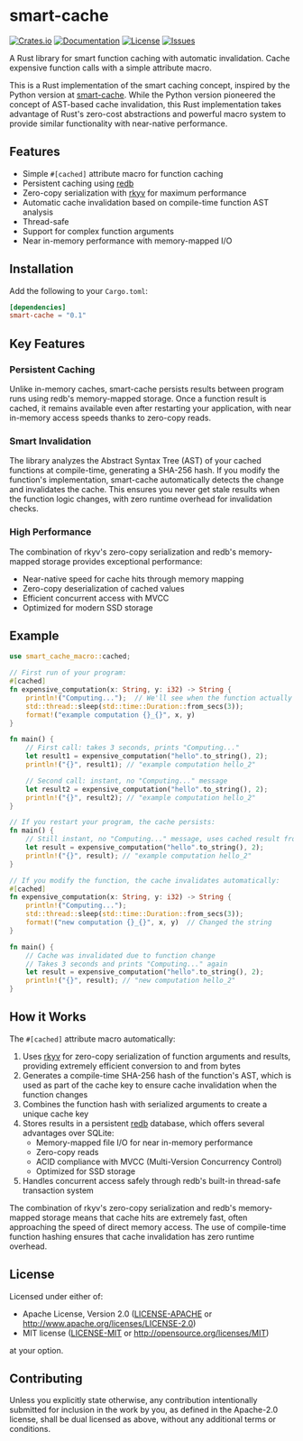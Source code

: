 # smart-cache

[![Crates.io](https://img.shields.io/crates/v/smart-cache.svg)](https://crates.io/crates/smart-cache)
[![Documentation](https://docs.rs/smart-cache/badge.svg)](https://docs.rs/smart-cache)
[![License](https://img.shields.io/badge/license-MIT%2FApache--2.0-blue.svg)](README.md)
[![Issues](https://img.shields.io/github/issues/andrewgazelka/smart-cache)](https://github.com/andrewgazelka/smart-cache/issues)

A Rust library for smart function caching with automatic invalidation. Cache expensive function calls with a simple attribute macro.

This is a Rust implementation of the smart caching concept, inspired by the Python version at [smart-cache](https://github.com/andrewgazelka/smart-cache). While the Python version pioneered the concept of AST-based cache invalidation, this Rust implementation takes advantage of Rust's zero-cost abstractions and powerful macro system to provide similar functionality with near-native performance.

## Features

- Simple `#[cached]` attribute macro for function caching
- Persistent caching using [redb](https://github.com/cberner/redb)
- Zero-copy serialization with [rkyv](https://github.com/rkyv/rkyv) for maximum performance
- Automatic cache invalidation based on compile-time function AST analysis
- Thread-safe
- Support for complex function arguments
- Near in-memory performance with memory-mapped I/O

## Installation

Add the following to your `Cargo.toml`:

```toml
[dependencies]
smart-cache = "0.1"
```

## Key Features

### Persistent Caching
Unlike in-memory caches, smart-cache persists results between program runs using redb's memory-mapped storage. Once a function result is cached, it remains available even after restarting your application, with near in-memory access speeds thanks to zero-copy reads.

### Smart Invalidation
The library analyzes the Abstract Syntax Tree (AST) of your cached functions at compile-time, generating a SHA-256 hash. If you modify the function's implementation, smart-cache automatically detects the change and invalidates the cache. This ensures you never get stale results when the function logic changes, with zero runtime overhead for invalidation checks.

### High Performance
The combination of rkyv's zero-copy serialization and redb's memory-mapped storage provides exceptional performance:
- Near-native speed for cache hits through memory mapping
- Zero-copy deserialization of cached values
- Efficient concurrent access with MVCC
- Optimized for modern SSD storage

## Example

```rust
use smart_cache_macro::cached;

// First run of your program:
#[cached]
fn expensive_computation(x: String, y: i32) -> String {
    println!("Computing...");  // We'll see when the function actually runs
    std::thread::sleep(std::time::Duration::from_secs(3));
    format!("example computation {}_{}", x, y)
}

fn main() {
    // First call: takes 3 seconds, prints "Computing..."
    let result1 = expensive_computation("hello".to_string(), 2);
    println!("{}", result1); // "example computation hello_2"

    // Second call: instant, no "Computing..." message
    let result2 = expensive_computation("hello".to_string(), 2);
    println!("{}", result2); // "example computation hello_2"
}

// If you restart your program, the cache persists:
fn main() {
    // Still instant, no "Computing..." message, uses cached result from previous run
    let result = expensive_computation("hello".to_string(), 2);
    println!("{}", result); // "example computation hello_2"
}

// If you modify the function, the cache invalidates automatically:
#[cached]
fn expensive_computation(x: String, y: i32) -> String {
    println!("Computing...");
    std::thread::sleep(std::time::Duration::from_secs(3));
    format!("new computation {}_{}", x, y)  // Changed the string
}

fn main() {
    // Cache was invalidated due to function change
    // Takes 3 seconds and prints "Computing..." again
    let result = expensive_computation("hello".to_string(), 2);
    println!("{}", result); // "new computation hello_2"
}
```

## How it Works

The `#[cached]` attribute macro automatically:
1. Uses [rkyv](https://github.com/rkyv/rkyv) for zero-copy serialization of function arguments and results, providing extremely efficient conversion to and from bytes
2. Generates a compile-time SHA-256 hash of the function's AST, which is used as part of the cache key to ensure cache invalidation when the function changes
3. Combines the function hash with serialized arguments to create a unique cache key
4. Stores results in a persistent [redb](https://github.com/cberner/redb) database, which offers several advantages over SQLite:
   - Memory-mapped file I/O for near in-memory performance
   - Zero-copy reads
   - ACID compliance with MVCC (Multi-Version Concurrency Control)
   - Optimized for SSD storage
5. Handles concurrent access safely through redb's built-in thread-safe transaction system

The combination of rkyv's zero-copy serialization and redb's memory-mapped storage means that cache hits are extremely fast, often approaching the speed of direct memory access. The use of compile-time function hashing ensures that cache invalidation has zero runtime overhead.

## License

Licensed under either of:
 * Apache License, Version 2.0 ([LICENSE-APACHE](LICENSE-APACHE) or http://www.apache.org/licenses/LICENSE-2.0)
 * MIT license ([LICENSE-MIT](LICENSE-MIT) or http://opensource.org/licenses/MIT)

at your option.

## Contributing

Unless you explicitly state otherwise, any contribution intentionally submitted
for inclusion in the work by you, as defined in the Apache-2.0 license, shall be
dual licensed as above, without any additional terms or conditions.
